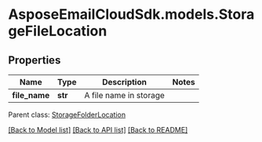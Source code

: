 # AsposeEmailCloudSdk.models.StorageFileLocation

## Properties
Name | Type | Description | Notes
------------ | ------------- | ------------- | -------------
**file_name** | **str** | A file name in storage | 

 Parent class: [StorageFolderLocation](StorageFolderLocation.md)

[[Back to Model list]](README.md#documentation-for-models) [[Back to API list]](README.md#documentation-for-api-endpoints) [[Back to README]](README.md)



